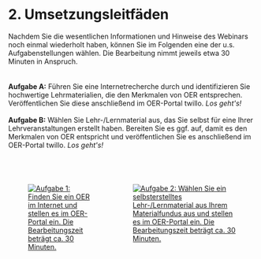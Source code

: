# 2. Umsetzungsleitfäden
  
Nachdem Sie die wesentlichen Informationen und Hinweise des Webinars noch einmal wiederholt haben, können Sie im Folgenden eine der u.s. Aufgabenstellungen wählen. Die Bearbeitung nimmt jeweils etwa 30 Minuten in Anspruch.  
<br>
<br>
<b>Aufgabe A:</b> Führen Sie eine Internetrecherche durch und identifizieren Sie hochwertige Lehrmaterialien, die den Merkmalen von OER entsprechen. Veröffentlichen Sie diese anschließend im OER-Portal twillo. *Los geht's!*
<br>
<br>
<b>Aufgabe B:</b> Wählen Sie Lehr-/Lernmaterial aus, das Sie selbst für eine Ihrer Lehrveranstaltungen erstellt haben. Bereiten Sie es ggf. auf, damit es den Merkmalen von OER entspricht  und veröffentlichen Sie es anschließend im OER-Portal twillo. *Los geht's!*

<br>

<div style="display:flex;justify-content:center;">
  <a href="#/task1">
    <img src="images/AufgabeA.svg" style="margin:40px"
      alt="Aufgabe 1: Finden Sie ein OER im Internet und stellen es im OER-Portal ein. Die Bearbeitungszeit beträgt ca. 30 Minuten." 
      titel="Aufgabe 1: Finden Sie ein OER im Internet und stellen es im OER-Portal ein. Die Bearbeitungszeit beträgt ca. 30 Minuten."/>
  </a>
  <a href="#/task2">
    <img src="images/AufgabeB.svg" style="margin:40px"
      alt="Aufgabe 2: Wählen Sie ein selbsterstelltes Lehr-/Lernmaterial aus Ihrem Materialfundus aus und stellen es im OER-Portal ein. Die Bearbeitungszeit beträgt ca. 30 Minuten." titel="Aufgabe 2: Wählen Sie ein selbsterstelltes Lehr-/Lernmaterial aus Ihrem Materialfundus aus und stellen es im OER-Portal ein. Die Bearbeitungszeit beträgt ca. 30 Minuten."/>
  </a>
</div>
